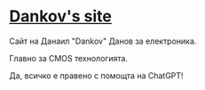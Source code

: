 # [Dankov's site](https://dank0v.github.io)

Сайт на Данаил "Dankov" Данов за електроника.

Главно за CMOS технологията.

Да, всичко е правено с помощта на ChatGPT!
